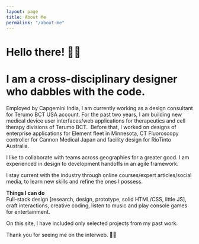 ```yaml
---
layout: page
title: About Me
permalink: "/about-me"
---
```


# Hello there! 👋🏼  
# I am a cross-disciplinary designer who dabbles with the code.  

Employed by Capgemini India, I am currently working as a design consultant for Terumo BCT USA account. For the past two years, I am building new medical device user interfaces/web applications for therapeutics and cell therapy divisions of Terumo BCT. 
Before that, I worked on designs of enterprise applications for Element fleet in Minnesota, CT Fluoroscopy controller for Cannon Medical Japan and facility design for RioTinto Australia.  

I like to collaborate with teams across geographies for a greater good. I am experienced in design to development handoffs in an agile framework.  

I stay current with the industry through online courses/expert articles/social media, to learn new skills and refine the ones I possess.  

**Things I can do**  
Full-stack design [research, design, prototype, solid HTML/CSS, little JS], craft interactions, creative coding, listen to music and play console games for entertainment.  

On this site, I have included only selected projects from my past work.  

Thank you for seeing me on the interweb. 🙏🏼
